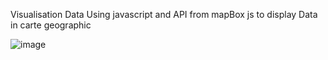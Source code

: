 Visualisation Data Using javascript and API from mapBox js to display Data in carte geographic

![image](https://github.com/mohammed-reda-elakhal/PFE-DATA-Visualisation/assets/117114078/43838cc5-44c8-4445-b4c1-a7de797b35ca)
